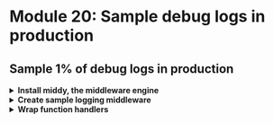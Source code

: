 # Module 20: Sample debug logs in production

## Sample 1% of debug logs in production

<details>
<summary><b>Install middy, the middleware engine</b></summary><p>

1. Install `middy` as a dependency

`npm install --save middy`

</p></details>

<details>
<summary><b>Create sample logging middleware</b></summary><p>

1. Modify `lib/log.js` to add a new `enableDebug` function

```javascript
function enableDebug() {
  const oldLevel = process.env.log_level
  process.env.log_level = 'DEBUG'

  return () => {
    process.env.log_level = oldLevel
  }
}

module.exports = {
  debug: (msg, params) => log('DEBUG', msg, params),
  info: (msg, params) => log('INFO',  msg, params),
  warn: (msg, params, error) => log('WARN',  msg, appendError(params, error)),
  error: (msg, params, error) => log('ERROR', msg, appendError(params, error)),
  enableDebug
}
```

2. Modify `lib/log.js` so that `logLevelName` is a function and can be changed at runtime

```javascript
const logLevelName = () => process.env.log_level || 'DEBUG'

const isEnabled = (level) => level >= LogLevels[logLevelName()]
```

3. Add a `middleware` folder to the project root

4. Add a file `sample-logging.js` to the `middleware` folder

5. Modify `middleware/sample-logging.js` to the following

```javascript
const Log = require('../lib/log')

// config should be { sampleRate: double } where sampleRate is between 0.0-1.0
module.exports = (config) => {
  const sampleRate = config ? config.sampleRate || 0.01 : 0.01 // defaults to 1%
  let rollback = undefined

  const isDebugEnabled = () => {
    return sampleRate && Math.random() <= sampleRate
  }

  return {
    before: (handler, next) => {
      if (isDebugEnabled()) {
        rollback = Log.enableDebug()
      }

      next()
    },
    after: (handler, next) => {
      if (rollback) {
        rollback()
      }

      next()
    },
    onError: (handler, next) => {
      let awsRequestId = handler.context.awsRequestId
      let invocationEvent = JSON.stringify(handler.event)
      Log.error('invocation failed', { awsRequestId, invocationEvent }, handler.error)
      
      next(handler.error)
    }
  }
}
```

6. To make it easy to apply the same 'pattern' to all of our functions, let's create a wrapp factory function. Add a file `wrapper.js` to the `lib` folder.

7. Modify `lib/wrapper.js` to the following

```javascript
const middy = require('middy')
const sampleLogging = require('../middleware/sample-logging')

module.exports = (f) => {
  return middy(f).use(sampleLogging({ sampleRate: 0.1 }))
}
```

</p></details>

<details>
<summary><b>Wrap function handlers</b></summary><p>

1. Modify `functions/get-index.js` to require the `wrapper` module and wrap its handler function

```javascript
const wrap = require('../lib/wrapper')
```

```javascript
module.exports.handler = wrap(async (event, context) => {
  ...
})
```

2. Repeat step 1 for all the function handlers.

3. Run integration test

`STAGE=dev REGION=us-east-1 npm run test`

and see that tests are failing...

```
1) When we invoke the GET / endpoint
    Should return the index page with 8 restaurants:
  TypeError: Cannot read property 'statusCode' of undefined
  at Context.it (tests/test_cases/get-index.js:12:16)
  at <anonymous>
  at process._tickDomainCallback (internal/process/next_tick.js:228:7)
```

And there are also unhandle promise errors from `middy`

```
TypeError","errorMessage":"callback is not a function"
```

This is because, `middy` turns our functions into callback style functions so that it's backward compatible with Node 6.10 as well.

So we need to update `steps/when.js` to match this.

4. Modify `steps/when.js` to use `util.promisify` to turn the handler function back to async function

```javascript
const util = require('util')
```

```javascript
const viaHandler = async (event, functionName) => {
  const handler = util.promisify(require(`${APP_ROOT}/functions/${functionName}`).handler)
  console.log(`invoking via handler function ${functionName}`)

  const context = {}
  const response = await handler(event, context)
  const contentType = _.get(response, 'headers.content-type', 'application/json');
  if (_.get(response, 'body') && contentType === 'application/json') {
    response.body = JSON.parse(response.body);
  }
  return response
}
```

5. Rerun integration tests

`STAGE=dev REGION=us-east-1 npm run test`

and see that all the tests are now passing

```
  When we invoke the GET / endpoint
SSM params loaded
AWS credential loaded
invoking via handler function get-index
{"level":"INFO","message":"loading index.html..."}
{"level":"INFO","message":"loaded"}
    ✓ Should return the index page with 8 restaurants (389ms)

  When we invoke the GET /restaurants endpoint
invoking via handler function get-restaurants
    ✓ Should return an array of 8 restaurants (338ms)

  When we invoke the notify-restaurant function
invoking via handler function notify-restaurant
{"level":"DEBUG","message":"notified restaurant [Fangtasia] of order [43cf4c9b-9763-561b-924b-565d6e23fe10]"}
{"level":"DEBUG","message":"published 'restaurant_notified' event to Kinesis"}
    ✓ Should publish message to SNS
    ✓ Should publish event to Kinesis

  Given an authenticated user
[test-Bryan-Zwart-&TuRX6vx] - user is created
[test-Bryan-Zwart-&TuRX6vx] - initialised auth flow
[test-Bryan-Zwart-&TuRX6vx] - responded to auth challenge
    When we invoke the POST /orders endpoint
invoking via handler function place-order
{"level":"DEBUG","message":"placing order ID [04e53185-e6e7-547f-947a-2bc58ba5112a] to [Fangtasia] for user [test-Bryan-Zwart-&TuRX6vx@test.com]"}
{"level":"DEBUG","message":"published 'order_placed' event into Kinesis"}
      ✓ Should return 200
      ✓ Should publish a message to Kinesis stream
[test-Bryan-Zwart-&TuRX6vx] - user deleted

  Given an authenticated user
[test-Arthur-Carroll-1ZvKQL*O] - user is created
[test-Arthur-Carroll-1ZvKQL*O] - initialised auth flow
[test-Arthur-Carroll-1ZvKQL*O] - responded to auth challenge
    When we invoke the POST /restaurants/search endpoint with theme 'cartoon'
invoking via handler function search-restaurants
      ✓ Should return an array of 4 restaurants (233ms)
[test-Arthur-Carroll-1ZvKQL*O] - user deleted


  7 passing (4s)
```

6. Deploy the project

`npm run sls -- deploy -s dev -r us-east-1`

</p></details>